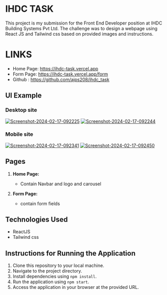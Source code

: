 # IHDC TASK

This project is my submission for the Front End Developer position at IHDC Building Systems Pvt Ltd. The challenge was to design a webpage using React JS and Tailwind css based on provided images and instructions.

# LINKS
 - Home Page: https://ihdc-task.vercel.app
 - Form Page: https://ihdc-task.vercel.app/form
 - Github   : https://github.com/ajps208/ihdc_task

## UI Example

<div>
   <h3>Desktop site</h3>
   <div classname="flex flex-row justify-center items-center">
        <a href="https://ibb.co/DGN81yd"><img src="https://i.ibb.co/dbSLfqZ/Screenshot-2024-02-17-092225.png" alt="Screenshot-2024-02-17-092225" border="0"></a>
        <a href="https://ibb.co/xqBfSvZ"><img src="https://i.ibb.co/B2QrVDk/Screenshot-2024-02-17-092244.png" alt="Screenshot-2024-02-17-092244" border="0"></a>
   </div>
    
</div>
<div>
   <h3>Mobile site</h3>
    <a href="https://ibb.co/w4Z9S7k"><img src="https://i.ibb.co/Xtfh7DQ/Screenshot-2024-02-17-092341.png" alt="Screenshot-2024-02-17-092341" border="0"></a>
    <a href="https://ibb.co/t48QsPB"><img src="https://i.ibb.co/drGj2JB/Screenshot-2024-02-17-092450.png" alt="Screenshot-2024-02-17-092450" border="0"></a>
    
</div>

## Pages

1. **Home Page:**

   - Contain Navbar and logo and carousel

2. **Form Page:**
   - contain form fields

## Technologies Used

- ReactJS
- Tailwind css

## Instructions for Running the Application

1. Clone this repository to your local machine.
2. Navigate to the project directory.
3. Install dependencies using `npm install`.
4. Run the application using `npm start`.
5. Access the application in your browser at the provided URL.
